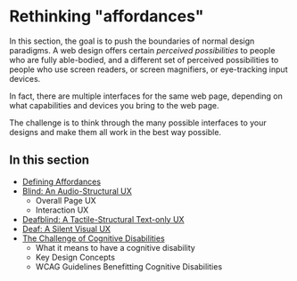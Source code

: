 # Rethinking "affordances"

In this section, the goal is to push the boundaries of normal design paradigms. A web design offers certain _perceived possibilities_ to people who are fully able-bodied, and a different set of perceived possibilities to people who use screen readers, or screen magnifiers, or eye-tracking input devices.

In fact, there are multiple interfaces for the same web page, depending on what capabilities and devices you bring to the web page.

The challenge is to think through the many possible interfaces to your designs and make them all work in the best way possible.

## In this section

- [Defining Affordances](defining-affordances.md)
- [Blind: An Audio-Structural UX](blind-an-audio-structural-ux)
  - Overall Page UX
  - Interaction UX
- [Deafblind: A Tactile-Structural Text-only UX](defblind-a-tactile-structural-text-only-ux)
- [Deaf: A Silent Visual UX](deaf-a-silent-visual-ux)
- [The Challenge of Cognitive Disabilities](the-challenge-of-cognitive-disabilities)
  - What it means to have a cognitive disability
  - Key Design Concepts
  - WCAG Guidelines Benefitting Cognitive Disabilities
